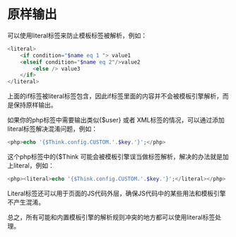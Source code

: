 # 原样输出

可以使用literal标签来防止模板标签被解析，例如：

```php
<literal>
    <if condition="$name eq 1 "> value1
    <elseif condition="$name eq 2"/>value2
        <else /> value3
    </if>
</literal>
```

上面的if标签被literal标签包含，因此if标签里面的内容并不会被模板引擎解析，而是保持原样输出。

如果你的php标签中需要输出类似{$user} 或者 XML标签的情况，可以通过添加literal标签解决混淆问题，例如：

```php
<php>echo '{$Think.config.CUSTOM.'.$key.'}';</php>
```

这个php标签中的{$Think 可能会被模板引擎误当做标签解析，解决的办法就是加上literal，例如：

```php
<php><literal>echo '{$Think.config.CUSTOM.'.$key.'}';</literal></php>
```

Literal标签还可以用于页面的JS代码外层，确保JS代码中的某些用法和模板引擎不产生混淆。

总之，所有可能和内置模板引擎的解析规则冲突的地方都可以使用literal标签处理。